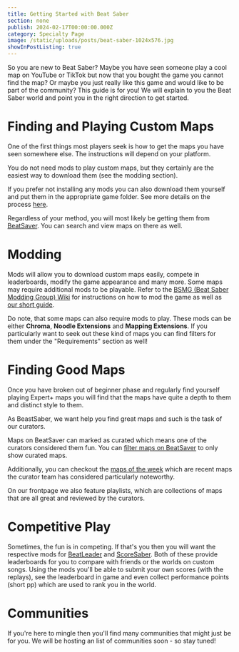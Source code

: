 ```yaml
---
title: Getting Started with Beat Saber
section: none
publish: 2024-02-17T00:00:00.000Z
category: Specialty Page
image: /static/uploads/posts/beat-saber-1024x576.jpg
showInPostListing: true
---
```


So you are new to Beat Saber? Maybe you have seen someone play a cool map on YouTube or TikTok but now that you bought the game you cannot find the map? Or maybe you just really like this game and would like to be part of the community? This guide is for you! We will explain to you the Beat Saber world and point you in the right direction to get started.

# Finding and Playing Custom Maps

One of the first things most players seek is how to get the maps you have seen somewhere else. The instructions will depend on your platform.

You do not need mods to play custom maps, but they certainly are the easiest way to download them (see the modding section).

If you prefer not installing any mods you can also download them yourself and put them in the appropriate game folder. See more details on the process [here](/getting-started/custom-songs/).

Regardless of your method, you will most likely be getting them from [BeatSaver](https://beatsaver.com). You can search and view maps on there as well.

# Modding

Mods will allow you to download custom maps easily, compete in leaderboards, modify the game appearance and many more. Some maps may require additional mods to be playable. Refer to the [BSMG (Beat Saber Modding Group) Wiki](https://bsmg.wiki/beginners-guide.html) for instructions on how to mod the game as well as [our short guide](/installing-the-mod-guide-necessary-for-any-custom-songs).

Do note, that some maps can also require mods to play. These mods can be either **Chroma**, **Noodle Extensions** and **Mapping Extensions**. If you particularly want to seek out these kind of maps you can find filters for them under the "Requirements" section as well!

# Finding Good Maps

Once you have broken out of beginner phase and regularly find yourself playing Expert+ maps you will find that the maps have quite a depth to them and distinct style to them.

As BeastSaber, we want help you find great maps and such is the task of our curators.

Maps on BeatSaver can marked as curated which means one of the curators considered them fun. You can [filter maps on BeatSaver](https://beatsaver.com/?curated=true) to only show curated maps.

Additionally, you can checkout the [maps of the week](/maps-of-the-week/1) which are recent maps the curator team has considered particularly noteworthy.

On our frontpage we also feature playlists, which are collections of maps that are all great and reviewed by the curators.

# Competitive Play

Sometimes, the fun is in competing. If that's you then you will want the respective mods for [BeatLeader](https://beatleader.xyz/) and [ScoreSaber](https://scoresaber.com/). Both of these provide leaderboards for you to compare with friends or the worlds on custom songs. Using the mods you'll be able to submit your own scores (with the replays), see the leaderboard in game and even collect performance points (short pp) which are used to rank you in the world.

# Communities

If you're here to mingle then you'll find many communities that might just be for you. We will be hosting an list of communities soon - so stay tuned!
